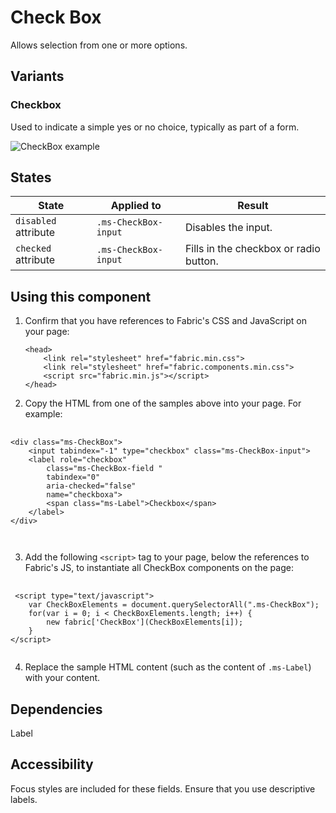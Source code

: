 # Check Box
Allows selection from one or more options.

## Variants

### Checkbox
Used to indicate a simple yes or no choice, typically as part of a form.



![CheckBox example](https://raw.githubusercontent.com/OfficeDev/office-ui-fabric-js/master/ghdocs/component_images/CheckBox-default.png)



## States
State | Applied to | Result
 --- | --- | ---
`disabled` attribute | `.ms-CheckBox-input` | Disables the input.
`checked` attribute | `.ms-CheckBox-input` | Fills in the checkbox or radio button.

## Using this component
1. Confirm that you have references to Fabric's CSS and JavaScript on your page:
    ```
    <head>
        <link rel="stylesheet" href="fabric.min.css">
        <link rel="stylesheet" href="fabric.components.min.css">
        <script src="fabric.min.js"></script>
    </head>
    ```
2. Copy the HTML from one of the samples above into your page. For example:

<pre>
    <code>
&lt;div class&#x3D;&quot;ms-CheckBox&quot;&gt; 
    &lt;input tabindex&#x3D;&quot;-1&quot; type&#x3D;&quot;checkbox&quot; class&#x3D;&quot;ms-CheckBox-input&quot;&gt;
    &lt;label role&#x3D;&quot;checkbox&quot;
        class&#x3D;&quot;ms-CheckBox-field &quot;
        tabindex&#x3D;&quot;0&quot;
        aria-checked&#x3D;&quot;false&quot;
        name&#x3D;&quot;checkboxa&quot;&gt;
        &lt;span class&#x3D;&quot;ms-Label&quot;&gt;Checkbox&lt;/span&gt;
    &lt;/label&gt;
&lt;/div&gt;

    </code>
</pre>

3. Add the following `<script>` tag to your page, below the references to Fabric's JS, to instantiate all CheckBox components on the page:

<pre>
    <code>
 &lt;script type&#x3D;&quot;text/javascript&quot;&gt;
    var CheckBoxElements &#x3D; document.querySelectorAll(&quot;.ms-CheckBox&quot;);
    for(var i &#x3D; 0; i &lt; CheckBoxElements.length; i++) {
        new fabric[&#x27;CheckBox&#x27;](CheckBoxElements[i]);
    }
&lt;/script&gt;
    </code>
</pre>

4. Replace the sample HTML content (such as the content of `.ms-Label`) with your content.

## Dependencies
Label

## Accessibility
Focus styles are included for these fields. Ensure that you use descriptive labels.


<script type="text/javascript">
    var CheckBoxElements = document.querySelectorAll(".ms-CheckBox");
    for(var i = 0; i < CheckBoxElements.length; i++) {
        new fabric['CheckBox'](CheckBoxElements[i]);
    }
</script>